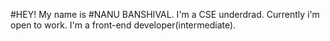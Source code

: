 #HEY!
My name is #NANU BANSHIVAL.
I'm a CSE underdrad. Currently i'm open to work.
I'm a front-end developer(intermediate).

